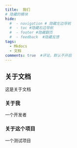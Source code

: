 ```yaml
---
title:  我们
# 隐藏的模块
hide:
  #  - navigation # 隐藏左边导航
  #  - toc #隐藏右边导航
  #  - footer #隐藏翻页
  #  - feedback  #隐藏反馈
tags:  
  - Mkdocs
  - 文档
comments: true  #评论，默认不开启
---
```


## 关于文档
这是关于文档 

### 关于我
一个开发者

### 关于这个项目
一个测试项目

